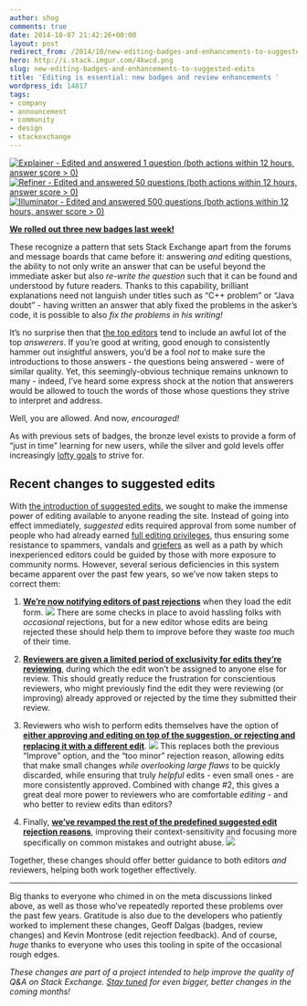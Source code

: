 ```yaml
---
author: shog
comments: true
date: 2014-10-07 21:42:26+00:00
layout: post
redirect_from: /2014/10/new-editing-badges-and-enhancements-to-suggested-edits
hero: http://i.stack.imgur.com/4kwcd.png
slug: new-editing-badges-and-enhancements-to-suggested-edits
title: 'Editing is essential: new badges and review enhancements '
wordpress_id: 14817
tags:
- company
- announcement
- community
- design
- stackexchange
---
```


[![Explainer - Edited and answered 1 question (both actions within 12 hours, answer score > 0)](http://i.stack.imgur.com/4kwcd.png)](http://stackoverflow.com/help/badges/4368/explainer)
[![Refiner - Edited and answered 50 questions (both actions within 12 hours, answer score > 0)](http://i.stack.imgur.com/g2HTR.png)](http://stackoverflow.com/help/badges/4369/refiner)
[![Illuminator - Edited and answered 500 questions (both actions within 12 hours, answer score > 0)](http://i.stack.imgur.com/aCKc5.png)](http://stackoverflow.com/help/badges/4370/illuminator)

**[We rolled out three new badges last week!](http://meta.stackexchange.com/questions/239898/new-three-tiered-badge-idea-explainer-refiner-illuminator)**

These recognize a pattern that sets Stack Exchange apart from the forums and message boards that came before it: answering _and_ editing questions, the ability to not only write an answer that can be useful beyond the immediate asker but also _re-write the question_ such that it can be found and understood by future readers. Thanks to this capability, brilliant explanations need not languish under titles such as “C++ problem” or “Java doubt” - having written an answer that ably fixed the problems in the asker’s code, it is possible to also _fix the problems in his writing!_

It’s no surprise then that [the top editors](http://stackoverflow.com/users?tab=Editors&filter=all) tend to include an awful lot of the top _answerers_. If you’re good at writing, good enough to consistently hammer out insightful answers, you’d be a fool _not_ to make sure the introductions to those answers - the questions being answered - were of similar quality. Yet, this seemingly-obvious technique remains unknown to many - indeed, I’ve heard some express shock at the notion that answerers would be allowed to touch the words of those whose questions they strive to interpret and address.

Well, you are allowed. And now, _encouraged!_

As with previous sets of badges, the bronze level exists to provide a form of “just in time” learning for new users, while the silver and gold levels offer increasingly [lofty goals](http://stackoverflow.com/help/badges/4370/illuminator) to strive for.


## Recent changes to suggested edits


With [the introduction of suggested edits](http://blog.stackoverflow.com/2011/02/suggested-edits-and-edit-review/), we sought to make the immense power of editing available to anyone reading the site. Instead of going into effect immediately, _suggested_ edits required approval from some number of people who had already earned [full editing privileges](http://meta.stackexchange.com/help/privileges/edit), thus ensuring some resistance to spammers, vandals and [griefers](http://en.wikipedia.org/wiki/Griefer) as well as a path by which inexperienced editors could be guided by those with more exposure to community norms. However, several serious deficiencies in this system became apparent over the past few years, so we’ve now taken steps to correct them:



	
  1. [**We’re now notifying editors of past rejections**](http://meta.stackexchange.com/questions/120624/decision-on-rejected-edits-should-be-displayed-as-a-notification-to-the-editor) when they load the edit form. 
![](http://i.stack.imgur.com/qbgMw.png)
There are some checks in place to avoid hassling folks with _occasional_ rejections, but for a new editor whose edits are being rejected these should help them to improve before they waste _too_ much of their time.

	
  2. [**Reviewers are given a limited period of exclusivity for edits they’re reviewing**](http://meta.stackoverflow.com/questions/260341/dont-allow-suggested-edits-to-be-finished-while-someone-has-clicked-improve/270498#270498), during which the edit won’t be assigned to anyone else for review. This should greatly reduce the frustration for conscientious reviewers, who might previously find the edit they were reviewing (or improving) already approved or rejected by the time they submitted their review.

	
  3. Reviewers who wish to perform edits themselves have the option of [**either approving and editing on top of the suggestion, or rejecting and replacing it with a different edit**](http://meta.stackexchange.com/questions/149722/approve-as-too-minor/238039#238039). 
![](http://i.stack.imgur.com/nFF8O.png)
This replaces both the previous “Improve” option, and the “too minor” rejection reason, allowing edits that make small changes _while overlooking large flaws_ to be quickly discarded, while ensuring that truly _helpful_ edits - even small ones - are more consistently approved. Combined with change #2, this gives a great deal more power to reviewers who are comfortable _editing_ - and who better to review edits than editors?

	
  4. Finally, [**we’ve revamped the rest of the predefined suggested edit rejection reasons**](http://meta.stackexchange.com/questions/238333/what-guidance-should-be-given-when-edits-are-rejected/239950#239950), improving their context-sensitivity and focusing more specifically on common mistakes and outright abuse.
![](http://i.stack.imgur.com/oX9aq.png)



Together, these changes should offer better guidance to both editors _and_ reviewers, helping both work together effectively.



* * *



Big thanks to everyone who chimed in on the meta discussions linked above, as well as those who’ve repeatedly reported these problems over the past few years. Gratitude is also due to the developers who patiently worked to implement these changes, Geoff Dalgas (badges, review changes) and Kevin Montrose (edit rejection feedback). And of course, _huge_ thanks to everyone who uses this tooling in spite of the occasional rough edges.

_These changes are part of a project intended to help improve the quality of Q&A on Stack Exchange. [Stay tuned](http://meta.stackexchange.com/questions/tagged/se-quality-project) for even bigger, better changes in the coming months!_
